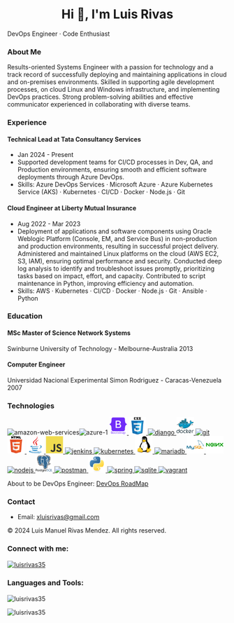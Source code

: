 <h1 align="center">Hi 👋, I'm Luis Rivas</h1>


DevOps Engineer · Code Enthusiast

### About Me
Results-oriented Systems Engineer with a passion for technology and a track record of successfully deploying and maintaining applications in cloud and on-premises environments. Skilled in supporting agile development processes, on cloud Linux and Windows infrastructure, and implementing DevOps practices. Strong problem-solving abilities and effective communicator experienced in collaborating with diverse teams.

### Experience

#### Technical Lead at Tata Consultancy Services
- Jan 2024 - Present
- Supported development teams for CI/CD processes in Dev, QA, and Production environments, ensuring smooth and efficient software deployments through Azure DevOps.
- Skills: Azure DevOps Services · Microsoft Azure · Azure Kubernetes Service (AKS) · Kubernetes · CI/CD · Docker · Node.js · Git

#### Cloud Engineer at Liberty Mutual Insurance
- Aug 2022 - Mar 2023
- Deployment of applications and software components using Oracle Weblogic Platform (Console, EM, and Service Bus) in non-production and production environments, resulting in successful project delivery. Administered and maintained Linux platforms on the cloud (AWS EC2, S3, IAM), ensuring optimal performance and security. Conducted deep log analysis to identify and troubleshoot issues promptly, prioritizing tasks based on impact, effort, and capacity. Contributed to script maintenance in Python, improving efficiency and automation.
- Skills: AWS · Kubernetes · CI/CD · Docker · Node.js · Git · Ansible · Python

### Education

#### MSc Master of Science Network Systems
Swinburne University of Technology - Melbourne-Australia 2013

#### Computer Engineer
Universidad Nacional Experimental Simon Rodriguez - Caracas-Venezuela 2007

### Technologies

<p align="left"> <img width="48" height="48" src="https://img.icons8.com/color/48/amazon-web-services.png" alt="amazon-web-services"/><img width="48" height="48" src="https://img.icons8.com/fluency/48/azure-1.png" alt="azure-1"/> <a href="https://getbootstrap.com" target="_blank" rel="noreferrer"> <img src="https://raw.githubusercontent.com/devicons/devicon/master/icons/bootstrap/bootstrap-plain-wordmark.svg" alt="bootstrap" width="40" height="40"/> </a> <a href="https://www.w3schools.com/css/" target="_blank" rel="noreferrer"> <img src="https://raw.githubusercontent.com/devicons/devicon/master/icons/css3/css3-original-wordmark.svg" alt="css3" width="40" height="40"/> </a> <a href="https://www.djangoproject.com/" target="_blank" rel="noreferrer"> <img src="https://cdn.worldvectorlogo.com/logos/django.svg" alt="django" width="40" height="40"/> </a> <a href="https://www.docker.com/" target="_blank" rel="noreferrer"> <img src="https://raw.githubusercontent.com/devicons/devicon/master/icons/docker/docker-original-wordmark.svg" alt="docker" width="40" height="40"/> </a> <a href="https://git-scm.com/" target="_blank" rel="noreferrer"> <img src="https://www.vectorlogo.zone/logos/git-scm/git-scm-icon.svg" alt="git" width="40" height="40"/> </a> <a href="https://www.w3.org/html/" target="_blank" rel="noreferrer"> <img src="https://raw.githubusercontent.com/devicons/devicon/master/icons/html5/html5-original-wordmark.svg" alt="html5" width="40" height="40"/> </a> <a href="https://www.java.com" target="_blank" rel="noreferrer"> <img src="https://raw.githubusercontent.com/devicons/devicon/master/icons/java/java-original.svg" alt="java" width="40" height="40"/> </a> <a href="https://developer.mozilla.org/en-US/docs/Web/JavaScript" target="_blank" rel="noreferrer"> <img src="https://raw.githubusercontent.com/devicons/devicon/master/icons/javascript/javascript-original.svg" alt="javascript" width="40" height="40"/> </a> <a href="https://www.jenkins.io" target="_blank" rel="noreferrer"> <img src="https://www.vectorlogo.zone/logos/jenkins/jenkins-icon.svg" alt="jenkins" width="40" height="40"/> </a> <a href="https://kubernetes.io" target="_blank" rel="noreferrer"> <img src="https://www.vectorlogo.zone/logos/kubernetes/kubernetes-icon.svg" alt="kubernetes" width="40" height="40"/> </a> <a href="https://www.linux.org/" target="_blank" rel="noreferrer"> <img src="https://raw.githubusercontent.com/devicons/devicon/master/icons/linux/linux-original.svg" alt="linux" width="40" height="40"/> </a> <a href="https://mariadb.org/" target="_blank" rel="noreferrer"> <img src="https://www.vectorlogo.zone/logos/mariadb/mariadb-icon.svg" alt="mariadb" width="40" height="40"/> </a> <a href="https://www.mysql.com/" target="_blank" rel="noreferrer"> <img src="https://raw.githubusercontent.com/devicons/devicon/master/icons/mysql/mysql-original-wordmark.svg" alt="mysql" width="40" height="40"/> </a> <a href="https://www.nginx.com" target="_blank" rel="noreferrer"> <img src="https://raw.githubusercontent.com/devicons/devicon/master/icons/nginx/nginx-original.svg" alt="nginx" width="40" height="40"/> </a> <a href="https://nodejs.org" target="_blank" rel="noreferrer"> <img width="48" height="48" src="https://img.icons8.com/color/48/nodejs.png" alt="nodejs"/> </a> <a href="https://www.postgresql.org" target="_blank" rel="noreferrer"> <img src="https://raw.githubusercontent.com/devicons/devicon/master/icons/postgresql/postgresql-original-wordmark.svg" alt="postgresql" width="40" height="40"/> </a> <a href="https://postman.com" target="_blank" rel="noreferrer"> <img src="https://www.vectorlogo.zone/logos/getpostman/getpostman-icon.svg" alt="postman" width="40" height="40"/> </a> <a href="https://www.python.org" target="_blank" rel="noreferrer"> <img src="https://raw.githubusercontent.com/devicons/devicon/master/icons/python/python-original.svg" alt="python" width="40" height="40"/> </a> <a href="https://spring.io/" target="_blank" rel="noreferrer"> <img src="https://www.vectorlogo.zone/logos/springio/springio-icon.svg" alt="spring" width="40" height="40"/> </a> <a href="https://www.sqlite.org/" target="_blank" rel="noreferrer"> <img src="https://www.vectorlogo.zone/logos/sqlite/sqlite-icon.svg" alt="sqlite" width="40" height="40"/> </a> <a href="https://www.vagrantup.com/" target="_blank" rel="noreferrer"> <img src="https://www.vectorlogo.zone/logos/vagrantup/vagrantup-icon.svg" alt="vagrant" width="40" height="40"/> </a> </p>

About to be DevOps Engineer: [DevOps RoadMap](https://roadmap.sh/r/devops-fork-iwurz)

### Contact

- Email: [xluisrivas@gmail.com](mailto:xluisrivas@gmail.com)


&copy; 2024 Luis Manuel Rivas Mendez. All rights reserved.


<h3 align="left">Connect with me:</h3>
<p align="left">
<a href="https://linkedin.com/in/luisrivas35" target="blank"><img align="center" src="https://raw.githubusercontent.com/rahuldkjain/github-profile-readme-generator/master/src/images/icons/Social/linked-in-alt.svg" alt="luisrivas35" height="30" width="40" /></a>
</p>

<h3 align="left">Languages and Tools:</h3>


<p><img align="center" src="https://github-readme-stats.vercel.app/api/top-langs?username=luisrivas35&show_icons=true&locale=en&layout=compact" alt="luisrivas35" /></p>
<p align="left"> <img src="https://komarev.com/ghpvc/?username=luisrivas35&label=Profile%20views&color=0e75b6&style=flat" alt="luisrivas35" /> </p>

